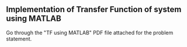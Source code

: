 ## Implementation of Transfer Function of system using MATLAB

Go through the "TF using MATLAB" PDF file attached for the problem statement.
